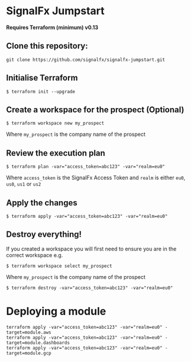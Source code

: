 # SignalFx Jumpstart
**Requires Terraform (minimum) v0.13**

## Clone this repository:

`git clone https://github.com/signalfx/signalfx-jumpstart.git`

## Initialise Terraform

```
$ terraform init --upgrade
```

## Create a workspace for the prospect (Optional)

```
$ terraform workspace new my_prospect
```
Where `my_prospect` is the company name of the prospect

## Review the execution plan

```
$ terraform plan -var="access_token=abc123" -var="realm=eu0"
```

Where `access_token` is the SignalFx Access Token and `realm` is either `eu0`, `us0`, `us1` or `us2`

## Apply the changes

```
$ terraform apply -var="access_token=abc123" -var="realm=eu0"
```

## Destroy everything!

If you created a workspace you will first need to ensure you are in the correct workspace e.g.

```
$ terraform workspace select my_prospect
```
Where `my_prospect` is the company name of the prospect

```
$ terraform destroy -var="access_token=abc123" -var="realm=eu0"
```

# Deploying a module

```
terraform apply -var="access_token=abc123" -var="realm=eu0" -target=module.aws
terraform apply -var="access_token=abc123" -var="realm=eu0" -target=module.dashboards
terraform apply -var="access_token=abc123" -var="realm=eu0" -target=module.gcp
```
